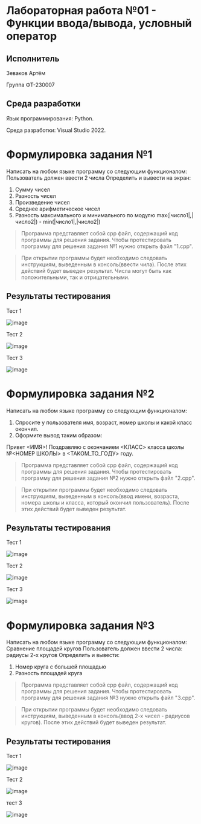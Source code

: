 # Лабораторная работа №01 - Функции ввода/вывода, условный оператор
## Исполнитель
Зеваков Артём

Группа ФТ-230007
## Среда разработки
Язык программирования: Python.

Среда разработки: Visual Studio 2022.
# Формулировка задания №1
Написать на любом языке программу со следующим функционалом:
Пользователь должен ввести 2 числа
Определить и вывести на экран:
1. Сумму чисел
2. Разность чисел
3. Произведение чисел
4. Среднее арифметическое чисел
5. Разность максимального и минимального по модулю
max(|число1|,|число2|) - min(|число1|,|число2|)
> Программа представляет собой cpp файл, содержащий код программы для решения задания. Чтобы протестировать программу для решения задания №1 нужно открыть файл "1.cpp".

> При открытии программы будет необходимо следовать инструкциям, выведенным в консоль(ввести чила). После этих действий будет выведен результат. Числа могут быть как положительными, так и  отрицательными.

## Результаты тестирования
Тест 1

![image](https://github.com/user-attachments/assets/329cea51-d9c0-4d5a-9be9-daf737e6e68b)

Тест 2

![image](https://github.com/user-attachments/assets/417fbbd7-2654-4501-9271-4064a8218ae3)

Тест 3

![image](https://github.com/user-attachments/assets/90a7bd36-86a4-4438-bbeb-a4312c5716d4)
# Формулировка задания №2
Написать на любом языке программу со следующим функционалом:
1. Спросите у пользователя имя, возраст, номер школы и какой класс окончил.
2. Оформите вывод таким образом:

Привет <ИМЯ>! Поздравляю с окончанием <КЛАСС> класса школы №<НОМЕР ШКОЛЫ> в <ТАКОМ_ТО_ГОДУ> году.

> Программа представляет собой cpp файл, содержащий код программы для решения задания. Чтобы протестировать программу для решения задания №2 нужно открыть файл "2.cpp".

> При открытии программы будет необходимо следовать инструкциям, выведенным в консоль(ввод имени, возраста, номера школы и класса, который окончил пользователь). После этих действий будет выведен результат.
## Результаты тестирования
Тест 1

![image](https://github.com/user-attachments/assets/be042ac2-c1d4-4e45-93dd-acabe64c3761)

Тест 2

![image](https://github.com/user-attachments/assets/df56f378-5d48-42be-9f18-fc1e00ea7ff0)

Тест 3

![image](https://github.com/user-attachments/assets/4ed5360e-04e4-456a-a4e1-30c95e62f2ad)
# Формулировка задания №3
Написать на любом языке программу со следующим функционалом:
Сравнение площадей кругов
Пользователь должен ввести 2 числа: радиусы 2-х кругов
Определить и вывести:
1. Номер круга с большей площадью
2. Разность площадей круга

> Программа представляет собой cpp файл, содержащий код программы для решения задания. Чтобы протестировать программу для решения задания №3 нужно открыть файл "3.cpp".

> При открытии программы будет необходимо следовать инструкциям, выведенным в консоль(ввод 2-х чисел - радиусов кругов). После этих действий будет выведен результат.
## Результаты тестирования
Тест 1

![image](https://github.com/user-attachments/assets/1e0cd2c6-ef5e-4290-87a0-86044608f88c)


Тест 2

![image](https://github.com/user-attachments/assets/260671be-0c74-4f34-8344-6de8cd1eb6e7)


тест 3

![image](https://github.com/user-attachments/assets/6b505423-bbc6-4e54-ae8e-7d2ed9a3bfee)
